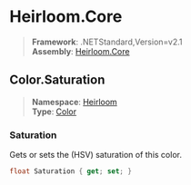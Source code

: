 # Heirloom.Core

> **Framework**: .NETStandard,Version=v2.1  
> **Assembly**: [Heirloom.Core][0]  

## Color.Saturation

> **Namespace**: [Heirloom][0]  
> **Type**: [Color][1]  

### Saturation

Gets or sets the (HSV) saturation of this color.

```cs
float Saturation { get; set; }
```

[0]: ../Heirloom.Core.md
[1]: Heirloom.Color.md
